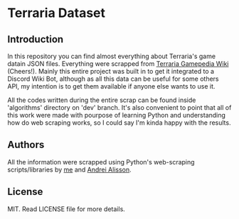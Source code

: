 # Terraria Dataset

## Introduction

In this repository you can find almost everything about Terraria's game datain JSON files. Everything were scrapped from [Terraria Gamepedia
Wiki](https://terraria.gamepedia.com/) (Cheers!). Mainly this entire project was built in to get it integrated to a
Discord Wiki Bot, although as all this data can be useful for some others API, my intention is to get them available if anyone
else wants to use it.

All the codes written during the entire scrap can be found inside 'algorithms' directory on 'dev' branch. It's also
convenient to point that all of this work were made with pourpose of learning Python and understanding how do web scraping 
works, so I could say I'm kinda happy with the results.

## Authors

All the information were scrapped using Python's web-scraping scripts/libraries by
[me](https://github.com/natan-dot-com) and [Andrei Alisson](https://github.com/AndreiAlisson).

## License

MIT. Read LICENSE file for more details.
